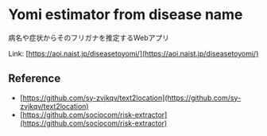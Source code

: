 # Yomi estimator from disease name

病名や症状からそのフリガナを推定するWebアプリ

Link: [https://aoi.naist.jp/diseasetoyomi/](https://aoi.naist.jp/diseasetoyomi/)

## Reference

- [https://github.com/sy-zvjkqv/text2location](https://github.com/sy-zvjkqv/text2location)
- [https://github.com/sociocom/risk-extractor](https://github.com/sociocom/risk-extractor)
